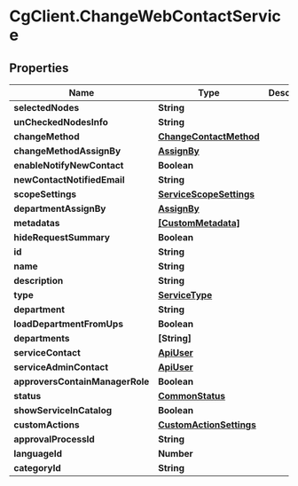 # CgClient.ChangeWebContactService

## Properties

Name | Type | Description | Notes
------------ | ------------- | ------------- | -------------
**selectedNodes** | **String** |  | [optional] 
**unCheckedNodesInfo** | **String** |  | [optional] 
**changeMethod** | [**ChangeContactMethod**](ChangeContactMethod.md) |  | [optional] 
**changeMethodAssignBy** | [**AssignBy**](AssignBy.md) |  | [optional] 
**enableNotifyNewContact** | **Boolean** |  | [optional] 
**newContactNotifiedEmail** | **String** |  | [optional] 
**scopeSettings** | [**ServiceScopeSettings**](ServiceScopeSettings.md) |  | [optional] 
**departmentAssignBy** | [**AssignBy**](AssignBy.md) |  | [optional] 
**metadatas** | [**[CustomMetadata]**](CustomMetadata.md) |  | [optional] 
**hideRequestSummary** | **Boolean** |  | [optional] 
**id** | **String** |  | [optional] 
**name** | **String** |  | [optional] 
**description** | **String** |  | [optional] 
**type** | [**ServiceType**](ServiceType.md) |  | [optional] 
**department** | **String** |  | [optional] 
**loadDepartmentFromUps** | **Boolean** |  | [optional] 
**departments** | **[String]** |  | [optional] 
**serviceContact** | [**ApiUser**](ApiUser.md) |  | [optional] 
**serviceAdminContact** | [**ApiUser**](ApiUser.md) |  | [optional] 
**approversContainManagerRole** | **Boolean** |  | [optional] 
**status** | [**CommonStatus**](CommonStatus.md) |  | [optional] 
**showServiceInCatalog** | **Boolean** |  | [optional] 
**customActions** | [**CustomActionSettings**](CustomActionSettings.md) |  | [optional] 
**approvalProcessId** | **String** |  | [optional] 
**languageId** | **Number** |  | [optional] 
**categoryId** | **String** |  | [optional] 


